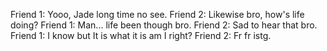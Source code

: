 Friend 1: Yooo, Jade long time no see.
Friend 2: Likewise bro, how's life doing?
Friend 1: Man... life been though bro.
Friend 2: Sad to hear that bro.
Friend 1: I know but It is what it is am I right?
Friend 2: Fr fr istg.
